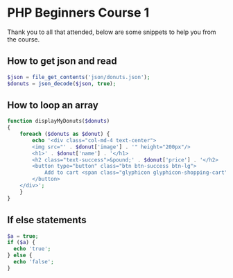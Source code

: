 # PHP Beginners Course 1

Thank you to all that attended, below are some snippets to help you from the course.

## How to get json and read
```php
$json = file_get_contents('json/donuts.json');
$donuts = json_decode($json, true);
```

## How to loop an array
```php
function displayMyDonuts($donuts)
{
    foreach ($donuts as $donut) {
        echo '<div class="col-md-4 text-center">
        <img src="' . $donut['image'] . '" height="200px"/>
        <h1>' . $donut['name'] . '</h1>
        <h2 class="text-success">&pound;' . $donut['price'] . '</h2>
        <button type="button" class="btn btn-success btn-lg">
            Add to cart <span class="glyphicon glyphicon-shopping-cart" aria-hidden="true"></span>
        </button>
    </div>';
    }
}
```

## If else statements
```php
$a = true;
if ($a) {
  echo 'true';
} else {
  echo 'false';
}
```
